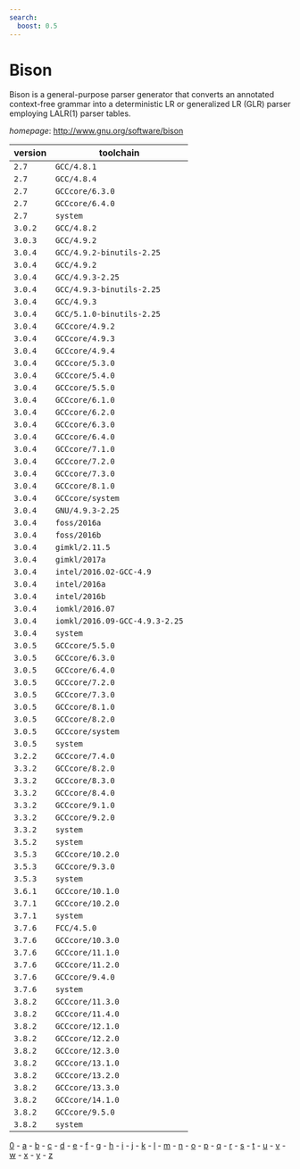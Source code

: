 ```yaml
---
search:
  boost: 0.5
---
```

# Bison

Bison is a general-purpose parser generator that converts an annotated context-free grammar into a deterministic LR or generalized LR (GLR) parser employing LALR(1) parser tables.

*homepage*: <http://www.gnu.org/software/bison>

version | toolchain
--------|----------
``2.7`` | ``GCC/4.8.1``
``2.7`` | ``GCC/4.8.4``
``2.7`` | ``GCCcore/6.3.0``
``2.7`` | ``GCCcore/6.4.0``
``2.7`` | ``system``
``3.0.2`` | ``GCC/4.8.2``
``3.0.3`` | ``GCC/4.9.2``
``3.0.4`` | ``GCC/4.9.2-binutils-2.25``
``3.0.4`` | ``GCC/4.9.2``
``3.0.4`` | ``GCC/4.9.3-2.25``
``3.0.4`` | ``GCC/4.9.3-binutils-2.25``
``3.0.4`` | ``GCC/4.9.3``
``3.0.4`` | ``GCC/5.1.0-binutils-2.25``
``3.0.4`` | ``GCCcore/4.9.2``
``3.0.4`` | ``GCCcore/4.9.3``
``3.0.4`` | ``GCCcore/4.9.4``
``3.0.4`` | ``GCCcore/5.3.0``
``3.0.4`` | ``GCCcore/5.4.0``
``3.0.4`` | ``GCCcore/5.5.0``
``3.0.4`` | ``GCCcore/6.1.0``
``3.0.4`` | ``GCCcore/6.2.0``
``3.0.4`` | ``GCCcore/6.3.0``
``3.0.4`` | ``GCCcore/6.4.0``
``3.0.4`` | ``GCCcore/7.1.0``
``3.0.4`` | ``GCCcore/7.2.0``
``3.0.4`` | ``GCCcore/7.3.0``
``3.0.4`` | ``GCCcore/8.1.0``
``3.0.4`` | ``GCCcore/system``
``3.0.4`` | ``GNU/4.9.3-2.25``
``3.0.4`` | ``foss/2016a``
``3.0.4`` | ``foss/2016b``
``3.0.4`` | ``gimkl/2.11.5``
``3.0.4`` | ``gimkl/2017a``
``3.0.4`` | ``intel/2016.02-GCC-4.9``
``3.0.4`` | ``intel/2016a``
``3.0.4`` | ``intel/2016b``
``3.0.4`` | ``iomkl/2016.07``
``3.0.4`` | ``iomkl/2016.09-GCC-4.9.3-2.25``
``3.0.4`` | ``system``
``3.0.5`` | ``GCCcore/5.5.0``
``3.0.5`` | ``GCCcore/6.3.0``
``3.0.5`` | ``GCCcore/6.4.0``
``3.0.5`` | ``GCCcore/7.2.0``
``3.0.5`` | ``GCCcore/7.3.0``
``3.0.5`` | ``GCCcore/8.1.0``
``3.0.5`` | ``GCCcore/8.2.0``
``3.0.5`` | ``GCCcore/system``
``3.0.5`` | ``system``
``3.2.2`` | ``GCCcore/7.4.0``
``3.3.2`` | ``GCCcore/8.2.0``
``3.3.2`` | ``GCCcore/8.3.0``
``3.3.2`` | ``GCCcore/8.4.0``
``3.3.2`` | ``GCCcore/9.1.0``
``3.3.2`` | ``GCCcore/9.2.0``
``3.3.2`` | ``system``
``3.5.2`` | ``system``
``3.5.3`` | ``GCCcore/10.2.0``
``3.5.3`` | ``GCCcore/9.3.0``
``3.5.3`` | ``system``
``3.6.1`` | ``GCCcore/10.1.0``
``3.7.1`` | ``GCCcore/10.2.0``
``3.7.1`` | ``system``
``3.7.6`` | ``FCC/4.5.0``
``3.7.6`` | ``GCCcore/10.3.0``
``3.7.6`` | ``GCCcore/11.1.0``
``3.7.6`` | ``GCCcore/11.2.0``
``3.7.6`` | ``GCCcore/9.4.0``
``3.7.6`` | ``system``
``3.8.2`` | ``GCCcore/11.3.0``
``3.8.2`` | ``GCCcore/11.4.0``
``3.8.2`` | ``GCCcore/12.1.0``
``3.8.2`` | ``GCCcore/12.2.0``
``3.8.2`` | ``GCCcore/12.3.0``
``3.8.2`` | ``GCCcore/13.1.0``
``3.8.2`` | ``GCCcore/13.2.0``
``3.8.2`` | ``GCCcore/13.3.0``
``3.8.2`` | ``GCCcore/14.1.0``
``3.8.2`` | ``GCCcore/9.5.0``
``3.8.2`` | ``system``

[0](../0/index.md) - [a](../a/index.md) - [b](../b/index.md) - [c](../c/index.md) - [d](../d/index.md) - [e](../e/index.md) - [f](../f/index.md) - [g](../g/index.md) - [h](../h/index.md) - [i](../i/index.md) - [j](../j/index.md) - [k](../k/index.md) - [l](../l/index.md) - [m](../m/index.md) - [n](../n/index.md) - [o](../o/index.md) - [p](../p/index.md) - [q](../q/index.md) - [r](../r/index.md) - [s](../s/index.md) - [t](../t/index.md) - [u](../u/index.md) - [v](../v/index.md) - [w](../w/index.md) - [x](../x/index.md) - [y](../y/index.md) - [z](../z/index.md)

